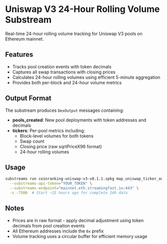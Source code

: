 # Uniswap V3 24-Hour Rolling Volume Substream

Real-time 24-hour rolling volume tracking for Uniswap V3 pools on Ethereum mainnet.

## Features

- Tracks pool creation events with token decimals
- Captures all swap transactions with closing prices
- Calculates 24-hour rolling volumes using efficient 5-minute aggregation
- Provides both per-block and 24-hour volume metrics

## Output Format

The substream produces `DexOutput` messages containing:

- **pools_created**: New pool deployments with token addresses and decimals
- **tickers**: Per-pool metrics including:
  - Block-level volumes for both tokens
  - Swap count
  - Closing price (raw sqrtPriceX96 format)
  - 24-hour rolling volumes

## Usage

```bash
substreams run coinranking-uniswap-v3-v0.1.1.spkg map_uniswap_ticker_output \
  --substreams-api-token="YOUR_TOKEN" \
  --substreams-endpoint="mainnet.eth.streamingfast.io:443" \
  -s -7500  # Start ~25 hours ago for complete 24h data
```

## Notes

- Prices are in raw format - apply decimal adjustment using token decimals from pool creation events
- All Ethereum addresses include the `0x` prefix
- Volume tracking uses a circular buffer for efficient memory usage